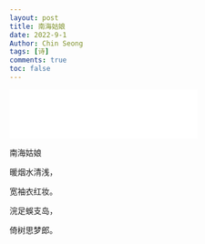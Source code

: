 ```yaml
---
layout: post
title: 南海姑娘
date: 2022-9-1
Author: Chin Seong
tags: [诗]
comments: true
toc: false
---
```


<iframe frameborder="no" border="0" marginwidth="0" marginheight="0" width=330 height=86 src="//music.163.com/outchain/player?type=2&id=5241782&auto=1&height=66"></iframe>


南海姑娘

暖烟水清浅，

宽袖衣红妆。

浣足蜈支岛，

倚树思梦郎。

<!-- more -->



